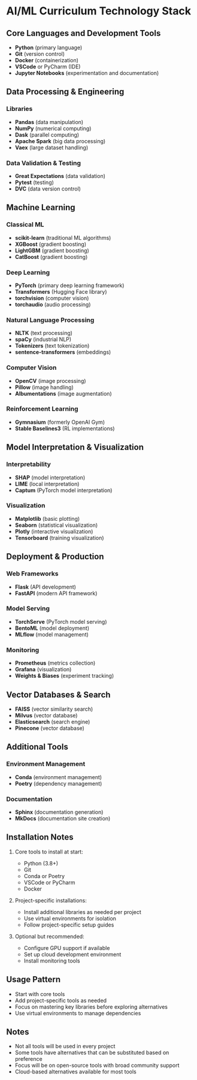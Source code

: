# AI/ML Curriculum Technology Stack

## Core Languages and Development Tools
- **Python** (primary language)
- **Git** (version control)
- **Docker** (containerization)
- **VSCode** or PyCharm (IDE)
- **Jupyter Notebooks** (experimentation and documentation)

## Data Processing & Engineering
### Libraries
- **Pandas** (data manipulation)
- **NumPy** (numerical computing)
- **Dask** (parallel computing)
- **Apache Spark** (big data processing)
- **Vaex** (large dataset handling)

### Data Validation & Testing
- **Great Expectations** (data validation)
- **Pytest** (testing)
- **DVC** (data version control)

## Machine Learning
### Classical ML
- **scikit-learn** (traditional ML algorithms)
- **XGBoost** (gradient boosting)
- **LightGBM** (gradient boosting)
- **CatBoost** (gradient boosting)

### Deep Learning
- **PyTorch** (primary deep learning framework)
- **Transformers** (Hugging Face library)
- **torchvision** (computer vision)
- **torchaudio** (audio processing)

### Natural Language Processing
- **NLTK** (text processing)
- **spaCy** (industrial NLP)
- **Tokenizers** (text tokenization)
- **sentence-transformers** (embeddings)

### Computer Vision
- **OpenCV** (image processing)
- **Pillow** (image handling)
- **Albumentations** (image augmentation)

### Reinforcement Learning
- **Gymnasium** (formerly OpenAI Gym)
- **Stable Baselines3** (RL implementations)

## Model Interpretation & Visualization
### Interpretability
- **SHAP** (model interpretation)
- **LIME** (local interpretation)
- **Captum** (PyTorch model interpretation)

### Visualization
- **Matplotlib** (basic plotting)
- **Seaborn** (statistical visualization)
- **Plotly** (interactive visualization)
- **Tensorboard** (training visualization)

## Deployment & Production
### Web Frameworks
- **Flask** (API development)
- **FastAPI** (modern API framework)

### Model Serving
- **TorchServe** (PyTorch model serving)
- **BentoML** (model deployment)
- **MLflow** (model management)

### Monitoring
- **Prometheus** (metrics collection)
- **Grafana** (visualization)
- **Weights & Biases** (experiment tracking)

## Vector Databases & Search
- **FAISS** (vector similarity search)
- **Milvus** (vector database)
- **Elasticsearch** (search engine)
- **Pinecone** (vector database)

## Additional Tools
### Environment Management
- **Conda** (environment management)
- **Poetry** (dependency management)

### Documentation
- **Sphinx** (documentation generation)
- **MkDocs** (documentation site creation)

## Installation Notes
1. Core tools to install at start:
   - Python (3.8+)
   - Git
   - Conda or Poetry
   - VSCode or PyCharm
   - Docker

2. Project-specific installations:
   - Install additional libraries as needed per project
   - Use virtual environments for isolation
   - Follow project-specific setup guides

3. Optional but recommended:
   - Configure GPU support if available
   - Set up cloud development environment
   - Install monitoring tools

## Usage Pattern
- Start with core tools
- Add project-specific tools as needed
- Focus on mastering key libraries before exploring alternatives
- Use virtual environments to manage dependencies

## Notes
- Not all tools will be used in every project
- Some tools have alternatives that can be substituted based on preference
- Focus will be on open-source tools with broad community support
- Cloud-based alternatives available for most tools
